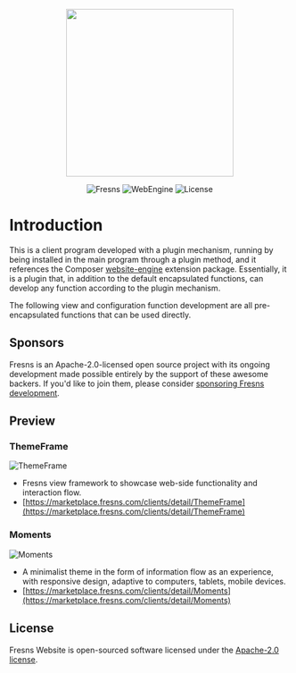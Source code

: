 <p align="center"><a href="https://fresns.org" target="_blank"><img src="https://assets.fresns.com/images/logos/fresns.png" width="300"></a></p>

<p align="center">
<img src="https://img.shields.io/badge/Fresns-%5E3.0-orange" alt="Fresns">
<img src="https://img.shields.io/badge/WebEngine-%5E4.0-blueviolet" alt="WebEngine">
<img src="https://img.shields.io/badge/License-Apache--2.0-green" alt="License">
</p>

# Introduction

This is a client program developed with a plugin mechanism, running by being installed in the main program through a plugin method, and it references the Composer [website-engine](https://github.com/fresns/website-engine) extension package. Essentially, it is a plugin that, in addition to the default encapsulated functions, can develop any function according to the plugin mechanism.

The following view and configuration function development are all pre-encapsulated functions that can be used directly.

## Sponsors

Fresns is an Apache-2.0-licensed open source project with its ongoing development made possible entirely by the support of these awesome backers. If you'd like to join them, please consider [sponsoring Fresns development](https://github.com/sponsors/fresns).

## Preview

### ThemeFrame

![ThemeFrame](https://assets.fresns.com/images/wikis/previews/ThemeFrame.png)

- Fresns view framework to showcase web-side functionality and interaction flow.
- [https://marketplace.fresns.com/clients/detail/ThemeFrame](https://marketplace.fresns.com/clients/detail/ThemeFrame)

### Moments

![Moments](https://assets.fresns.com/images/wikis/previews/Moments.png)

- A minimalist theme in the form of information flow as an experience, with responsive design, adaptive to computers, tablets, mobile devices.
- [https://marketplace.fresns.com/clients/detail/Moments](https://marketplace.fresns.com/clients/detail/Moments)

## License

Fresns Website is open-sourced software licensed under the [Apache-2.0 license](https://opensource.org/licenses/Apache-2.0).
